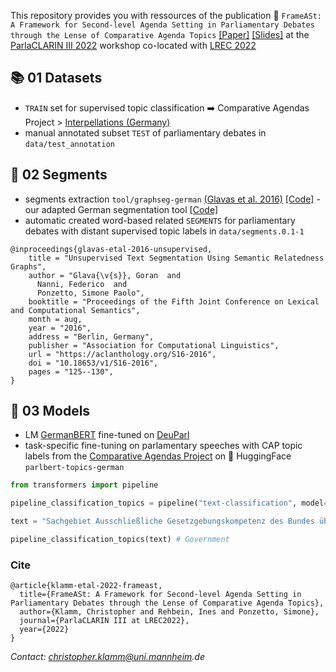 This repository provides you with ressources of the publication 📄 `FrameASt: A Framework for Second-level Agenda Setting in Parliamentary Debates through the Lense of Comparative Agenda Topics` [[Paper]](http://www.lrec-conf.org/proceedings/lrec2022/workshops/ParlaCLARINIII/pdf/2022.parlaclariniii-1.13.pdf) [[Slides]](https://docs.google.com/presentation/d/15aXOCVXIoTMlmVNoaV-aDUwsnvAzZ0F3-I0FYbpyhKQ/edit?usp=sharing) at the [ParlaCLARIN III 2022](https://www.clarin.eu/ParlaCLARIN-III) workshop co-located with [LREC 2022](https://lrec2022.lrec-conf.org/en/)

## 📚 01 Datasets
* `TRAIN` set for supervised topic classification ➡️ Comparative Agendas Project > [Interpellations (Germany)](https://comparativeagendas.s3.amazonaws.com/datasetfiles/anfrage_1976-2005_website-release_2.5.csv)
* manual annotated subset `TEST` of parliamentary debates in `data/test_annotation`

## 🧱 02 Segments
* segments extraction `tool/graphseg-german` [(Glavas et al. 2016)](https://aclanthology.org/S16-2016/) [[Code]](https://bitbucket.org/gg42554/graphseg/src/master/) - our adapted German segmentation tool [[Code]](https://drive.google.com/drive/folders/1XOpgt76HxJgXSXrTR6HzCHD9bnE97bY2?usp=sharing)
* automatic created word-based related `SEGMENTS` for parliamentary debates with distant supervised topic labels in `data/segments.0.1-1`

```
@inproceedings{glavas-etal-2016-unsupervised,
    title = "Unsupervised Text Segmentation Using Semantic Relatedness Graphs",
    author = "Glava{\v{s}}, Goran  and
      Nanni, Federico  and
      Ponzetto, Simone Paolo",
    booktitle = "Proceedings of the Fifth Joint Conference on Lexical and Computational Semantics",
    month = aug,
    year = "2016",
    address = "Berlin, Germany",
    publisher = "Association for Computational Linguistics",
    url = "https://aclanthology.org/S16-2016",
    doi = "10.18653/v1/S16-2016",
    pages = "125--130",
}
```

## 🤖 03 Models
* LM [GermanBERT](https://huggingface.co/bert-base-german-cased) fine-tuned on [DeuParl](https://tudatalib.ulb.tu-darmstadt.de/handle/tudatalib/2889?show=full)
* task-specific fine-tuning on parlamentary speeches with CAP topic labels from the [Comparative Agendas Project]([https://www.comparativeagendas.net](https://www.comparativeagendas.net/datasets_codebooks)) on 🤗 HuggingFace `parlbert-topics-german`

```python
from transformers import pipeline

pipeline_classification_topics = pipeline("text-classification", model="chkla/parlbert-topic-german", tokenizer="bert-base-german-cased", return_all_scores=False)

text = "Sachgebiet Ausschließliche Gesetzgebungskompetenz des Bundes über die Zusammenarbeit des Bundes und der Länder zum Schutze der freiheitlichen demokratischen Grundordnung, des Bestandes und der Sicherheit des Bundes oder eines Landes Wir fragen die Bundesregierung"

pipeline_classification_topics(text) # Government
```


### Cite
```
@article{klamm-etal-2022-frameast,
  title={FrameASt: A Framework for Second-level Agenda Setting in Parliamentary Debates through the Lense of Comparative Agenda Topics},
  author={Klamm, Christopher and Rehbein, Ines and Ponzetto, Simone},
  journal={ParlaCLARIN III at LREC2022},
  year={2022}
}
```

_Contact: christopher.klamm@uni.mannheim.de_

